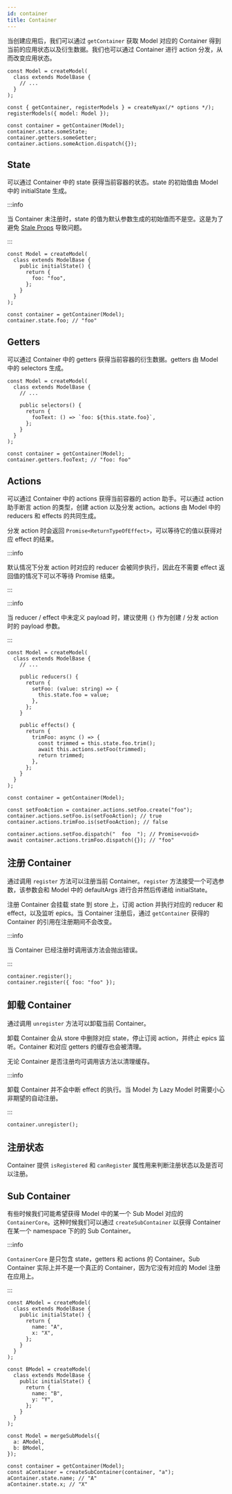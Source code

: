 ```yaml
---
id: container
title: Container
---
```


当创建应用后，我们可以通过 `getContainer` 获取 Model 对应的 Container 得到当前的应用状态以及衍生数据。我们也可以通过 Container 进行 action 分发，从而改变应用状态。

```tsx
const Model = createModel(
  class extends ModelBase {
    // ...
  }
);

const { getContainer, registerModels } = createNyax(/* options */);
registerModels({ model: Model });

const container = getContainer(Model);
container.state.someState;
container.getters.someGetter;
container.actions.someAction.dispatch({});
```

## State

可以通过 Container 中的 state 获得当前容器的状态。state 的初始值由 Model 中的 initialState 生成。

:::info

当 Container 未注册时，state 的值为默认参数生成的初始值而不是空。这是为了避免 [Stale Props](https://react-redux.js.org/api/hooks#stale-props-and-zombie-children) 导致问题。

:::

```tsx
const Model = createModel(
  class extends ModelBase {
    public initialState() {
      return {
        foo: "foo",
      };
    }
  }
);

const container = getContainer(Model);
container.state.foo; // "foo"
```

## Getters

可以通过 Container 中的 getters 获得当前容器的衍生数据。getters 由 Model 中的 selectors 生成。

```tsx
const Model = createModel(
  class extends ModelBase {
    // ...

    public selectors() {
      return {
        fooText: () => `foo: ${this.state.foo}`,
      };
    }
  }
);

const container = getContainer(Model);
container.getters.fooText; // "foo: foo"
```

## Actions

可以通过 Container 中的 actions 获得当前容器的 action 助手。可以通过 action 助手断言 action 的类型，创建 action 以及分发 action。actions 由 Model 中的 reducers 和 effects 的共同生成。

分发 action 时会返回 `Promise<ReturnTypeOfEffect>`，可以等待它的值以获得对应 effect 的结果。

:::info

默认情况下分发 action 时对应的 reducer 会被同步执行，因此在不需要 effect 返回值的情况下可以不等待 Promise 结束。

:::

:::info

当 reducer / effect 中未定义 payload 时，建议使用 `{}` 作为创建 / 分发 action 时的 payload 参数。

:::

```tsx
const Model = createModel(
  class extends ModelBase {
    // ...

    public reducers() {
      return {
        setFoo: (value: string) => {
          this.state.foo = value;
        },
      };
    }

    public effects() {
      return {
        trimFoo: async () => {
          const trimmed = this.state.foo.trim();
          await this.actions.setFoo(trimmed);
          return trimmed;
        },
      };
    }
  }
);

const container = getContainer(Model);

const setFooAction = container.actions.setFoo.create("foo");
container.actions.setFoo.is(setFooAction); // true
container.actions.trimFoo.is(setFooAction); // false

container.actions.setFoo.dispatch("  foo  "); // Promise<void>
await container.actions.trimFoo.dispatch({}); // "foo"
```

## 注册 Container

通过调用 `register` 方法可以注册当前 Container。`register` 方法接受一个可选参数，该参数会和 Model 中的 defaultArgs 进行合并然后传递给 initialState。

注册 Container 会挂载 state 到 store 上，订阅 action 并执行对应的 reducer 和 effect，以及监听 epics。当 Container 注册后，通过 `getContainer` 获得的 Container 的引用在注册期间不会改变。

:::info

当 Container 已经注册时调用该方法会抛出错误。

:::

```tsx
container.register();
container.register({ foo: "foo" });
```

## 卸载 Container

通过调用 `unregister` 方法可以卸载当前 Container。

卸载 Container 会从 store 中删除对应 state，停止订阅 action，并终止 epics 监听。Container 和对应 getters 的缓存也会被清理。

无论 Container 是否注册均可调用该方法以清理缓存。

:::info

卸载 Container 并不会中断 effect 的执行。当 Model 为 Lazy Model 时需要小心非期望的自动注册。

:::

```tsx
container.unregister();
```

## 注册状态

Container 提供 `isRegistered` 和 `canRegister` 属性用来判断注册状态以及是否可以注册。

## Sub Container

有些时候我们可能希望获得 Model 中的某一个 Sub Model 对应的 `ContainerCore`。这种时候我们可以通过 `createSubContainer` 以获得 Container 在某一个 namespace 下的的 Sub Container。

:::info

`ContainerCore` 是只包含 state，getters 和 actions 的 Container。Sub Container 实际上并不是一个真正的 Container，因为它没有对应的 Model 注册在应用上。

:::

```tsx
const AModel = createModel(
  class extends ModelBase {
    public initialState() {
      return {
        name: "A",
        x: "X",
      };
    }
  }
);

const BModel = createModel(
  class extends ModelBase {
    public initialState() {
      return {
        name: "B",
        y: "Y",
      };
    }
  }
);

const Model = mergeSubModels({
  a: AModel,
  b: BModel,
});

const container = getContainer(Model);
const aContainer = createSubContainer(container, "a");
aContainer.state.name; // "A"
aContainer.state.x; // "X"
```
